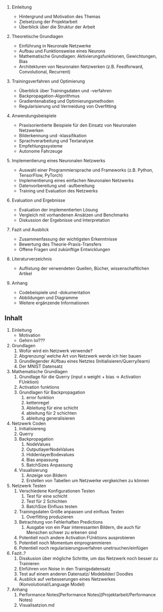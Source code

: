 
1.  Einleitung
    
    -   Hintergrund und Motivation des Themas
    -   Zielsetzung der Projektarbeit
    -   Überblick über die Struktur der Arbeit
2.  Theoretische Grundlagen
    
    -   Einführung in Neuronale Netzwerke
    -   Aufbau und Funktionsweise eines Neurons
    -   Mathematische Grundlagen: Aktivierungsfunktionen, Gewichtungen, Bias
    -   Architekturen von Neuronalen Netzwerken (z.B. Feedforward, Convolutional, Recurrent)
3.  Trainingsverfahren und Optimierung
    
    -   Überblick über Trainingsdaten und -verfahren
    -   Backpropagation-Algorithmus
    -   Gradientenabstieg und Optimierungsmethoden
    -   Regularisierung und Vermeidung von Overfitting
4.  Anwendungsbeispiele
    
    -   Praxisorientierte Beispiele für den Einsatz von Neuronalen Netzwerken
    -   Bilderkennung und -klassifikation
    -   Sprachverarbeitung und Textanalyse
    -   Empfehlungssysteme
    -   Autonome Fahrzeuge
5.  Implementierung eines Neuronalen Netzwerks
    
    -   Auswahl einer Programmiersprache und Frameworks (z.B. Python, TensorFlow, PyTorch)
    -   Implementierung eines einfachen Neuronalen Netzwerks
    -   Datenvorbereitung und -aufbereitung
    -   Training und Evaluation des Netzwerks
6.  Evaluation und Ergebnisse
    
    -   Evaluation der implementierten Lösung
    -   Vergleich mit vorhandenen Ansätzen und Benchmarks
    -   Diskussion der Ergebnisse und Interpretation
7.  Fazit und Ausblick
    
    -   Zusammenfassung der wichtigsten Erkenntnisse
    -   Bewertung des Theorie-Praxis-Transfers
    -   Offene Fragen und zukünftige Entwicklungen
8.  Literaturverzeichnis
    
    -   Auflistung der verwendeten Quellen, Bücher, wissenschaftlichen Artikel
9.  Anhang
    
    -   Codebeispiele und -dokumentation
    -   Abbildungen und Diagramme
    -   Weitere ergänzende Informationen

## Inhalt

1. Einleitung
	- Motivation
	- Gehirn lol???
2. Grundlagen
	1. Wofür wird ein Netzwerk verwende?
	2. Abgrenzung/ welche Art von Netzwerk werde ich hier bauen
	3. Grundlegender AUfbau eines Netztes (Initialisieren/Querry/learn)
	4. Der MNIST Datensatz
3. Mathematische Grundlagen
	1. Grundlage für die Querry (input x weight + bias -> Activation FUnktion)
	2. Activation funktions
	3. Grundlagen für Backpropagation
		1. error funktion
		2. kettenregel
		3. Ableitung für eine schicht
		4. ableitung für 2 schichten
		5. ableitung generalisieren
4. Netzwerk Coden
	1. Initialisiereng
	2. Querry
	3. Backpropagation
		1. NodeValues
		2. OutputlayerNodeValues
		3. HiddenlayerBodevalues
		4. Bias anpassung
		5. BatchSizes Anpassung
	4. Visualisierung
		1. Anzeige von Bildern
		2. Erstellen von Tabellen um Netzwerke vergkeichen zu können
5. Netzwerk Testen
	1. Verschiedene Konfigurationen Testen
		1. Test für eine schicht
		2. Test für 2 Schichten
		3. BatchSize EInfluss testen
	2. Trainingsdaten Größe anpassen und einfluss Testen
		1. Overfitting produzieren
	3. Betrachtung von Fehlerhaften Predictions
		1. Ausgabe von ein Paar interessanten Bildern, die auch für Menschen schwer zu erkenen sind
	4. Potentiell noch andere Activation FUnktions ausprobieren
	5. Potentiell noch Momentum einprogrammieren
	6. Potentiell noch regularisierungsverfahren unetrsuchen/einfügen
6. Fazit..?
	1. Disskusion über mögliche Schritte, um das Netzwerk noch besser zu Trainieren
	2. EInführen von Noise in den Trainigsdatensatz
	3. Test auf einem anderen Datensatz/ Modebilder/ Doodles
	4. Ausblick auf verbesserungen eines Netzwerkes (Konvolutional/Language Model)
7. Anhang
	1. Performance Notes[Performance Notes](Projektarbeit/Performance Notes) 
	2. Visualisatzion.md